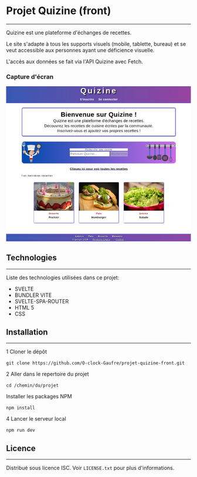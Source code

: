 # Projet Quizine (front)
***
Quizine est une plateforme d'échanges de recettes.

Le site s'adapte à tous les supports visuels (mobile, tablette, bureau) et se veut accessible aux personnes ayant une déficience visuelle.

L'accès aux données se fait via l'API Quizine avec Fetch.

### Capture d'écran
![Capture page d'accueil su site](/public/images/quizine.png)

## Technologies
***
Liste des technologies utilisées dans ce projet:
* SVELTE 
* BUNDLER VITE
* SVELTE-SPA-ROUTER
* HTML 5
* CSS 

## Installation
***
1 Cloner le dépôt
```
git clone https://github.com/O-clock-Gaufre/projet-quizine-front.git
```
2 Aller dans le repertoire du projet
```
cd /chemin/du/projet
```
 Installer les packages NPM
```
npm install
```
4 Lancer le serveur local
```
npm run dev
```

## Licence 
***
Distribué sous licence ISC. Voir ```LICENSE.txt``` pour plus d'informations.

